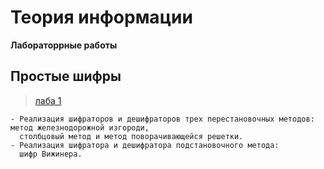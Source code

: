 # Теория информации 
**Лабораторрные работы**

## Простые шифры
> [лаба 1](https://github.com/protasenya02/TI/tree/main/lab%201)
```
- Реализация шифраторов и дешифраторов трех перестановочных методов: метод железнодорожной изгороди, 
  столбцовый метод и метод поворачивающейся решетки.
- Реализация шифратора и дешифратора подстановочного метода:
  шифр Вижинера.
```
